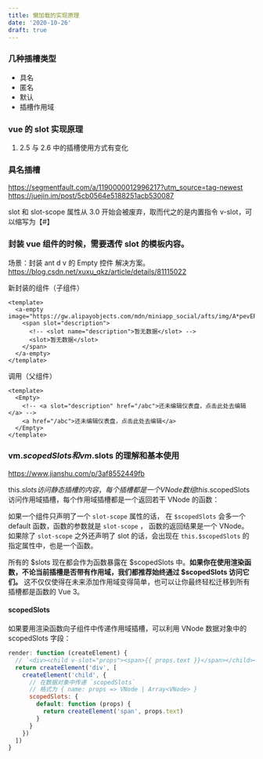 ```yaml
---
title: 懒加载的实现原理
date: '2020-10-26'
draft: true
---
```


### 几种插槽类型

- 具名
- 匿名
- 默认
- 插槽作用域

### vue 的 slot 实现原理

1.  2.5 与 2.6 中的插槽使用方式有变化

### 具名插槽

https://segmentfault.com/a/1190000012996217?utm_source=tag-newest
https://juejin.im/post/5cb0564e5188251acb530087

slot 和 slot-scope 属性从 3.0 开始会被废弃，取而代之的是内置指令 v-slot，可以缩写为【#】

### 封装 vue 组件的时候，需要透传 slot 的模板内容。

场景：封装 ant d v 的 Empty 控件
解决方案。https://blog.csdn.net/xuxu_qkz/article/details/81115022

新封装的组件（子组件）

```vue
<template>
  <a-empty image="https://gw.alipayobjects.com/mdn/miniapp_social/afts/img/A*pevERLJC9v0AAAAAAAAAAABjAQAAAQ/original">
    <span slot="description">
      <!-- <slot name="description">暂无数据</slot> -->
      <slot>暂无数据</slot>
    </span>
  </a-empty>
</template>
```

调用（父组件）

```vue
<template>
  <Empty>
    <!-- <a slot="description" href="/abc">还未编辑仪表盘，点击此处去编辑</a> -->
    <a href="/abc">还未编辑仪表盘，点击此处去编辑</a>
  </Empty>
</template>
```

### vm.$scopedSlots和vm.$slots 的理解和基本使用

https://www.jianshu.com/p/3af8552449fb

this.$slots 访问静态插槽的内容，每个插槽都是一个 VNode 数组
this.$scopedSlots 访问作用域插槽，每个作用域插槽都是一个返回若干 VNode 的函数：

如果一个组件只声明了一个 `slot-scope` 属性的话， 在 `$scopedSlots` 会多一个 default 函数，函数的参数就是 `slot-scope` ， 函数的返回结果是一个 VNode。 如果除了 `slot-scope` 之外还声明了 slot 的话，会出现在 `this.$scopedSlots` 的 指定属性中，也是一个函数。

所有的 $slots 现在都会作为函数暴露在 $scopedSlots 中。**如果你在使用渲染函数，不论当前插槽是否带有作用域，我们都推荐始终通过 \$scopedSlots 访问它们。** 这不仅仅使得在未来添加作用域变得简单，也可以让你最终轻松迁移到所有插槽都是函数的 Vue 3。

#### scopedSlots

如果要用渲染函数向子组件中传递作用域插槽，可以利用 VNode 数据对象中的 scopedSlots 字段：

```js
render: function (createElement) {
  // `<div><child v-slot="props"><span>{{ props.text }}</span></child></div>`
  return createElement('div', [
    createElement('child', {
      // 在数据对象中传递 `scopedSlots`
      // 格式为 { name: props => VNode | Array<VNode> }
      scopedSlots: {
        default: function (props) {
          return createElement('span', props.text)
        }
      }
    })
  ])
}
```

